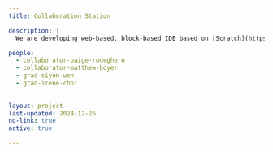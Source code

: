 ```yaml
---
title: Collaboration Station

description: |
  We are developing web-based, block-based IDE based on [Scratch](https://scratch.mit.edu) that supports synchronous co-editing with Zoom-enabled collaboration. We use this IDE in our yearly [EdASE](https://edase.org) summer video game coding camp for autistic high school students.

people: 
  - collaborator-paige-rodeghero
  - collaborator-matthew-boyer
  - grad-siyun-wen
  - grad-irene-choi
  
  
layout: project
last-updated: 2024-12-26
no-link: true
active: true

---
```

